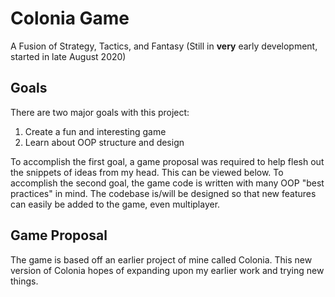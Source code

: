 # Colonia Game
 A Fusion of Strategy, Tactics, and Fantasy
 (Still in **very** early development, started in late August 2020)
 
## Goals
There are two major goals with this project:
1. Create a fun and interesting game
2. Learn about OOP structure and design

To accomplish the first goal, a game proposal was required to help flesh out the snippets of ideas from my head. This can be viewed below.
To accomplish the second goal, the game code is written with many OOP "best practices" in mind. The codebase is/will be designed so that new features can easily be added to the game, even multiplayer.

## Game Proposal
The game is based off an earlier project of mine called Colonia. This new version of Colonia hopes of expanding upon my earlier work and trying new things.

